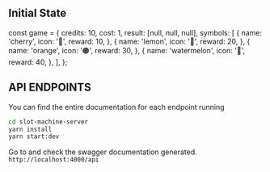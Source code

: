 ## Initial State

const game = {
  credits: 10,
  cost: 1,
  result: [null, null, null],
  symbols: [
    {
      name: 'cherry',
      icon: '🍒',
      reward: 10,
    },
    {
      name: 'lemon',
      icon: '🍋',
      reward: 20,
    },
    {
      name: 'orange',
      icon: '🟠',
      reward: 30,
    },
    {
      name: 'watermelon',
      icon: '🍉',
      reward: 40,
    },
  ],
};

## API ENDPOINTS
You can find the entire documentation for each endpoint running
```bash
cd slot-machine-server
yarn install
yarn start:dev
```

Go to and check the swagger documentation generated.
`http://localhost:4000/api`

